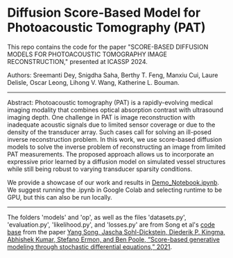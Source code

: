 # Diffusion Score-Based Model for Photoacoustic Tomography (PAT)

This repo contains the code for the paper "SCORE-BASED DIFFUSION MODELS FOR PHOTOACOUSTIC TOMOGRAPHY IMAGE RECONSTRUCTION," presented at ICASSP 2024.

Authors: Sreemanti Dey, Snigdha Saha, Berthy T. Feng, Manxiu Cui, Laure Delisle, Oscar Leong, Lihong V. Wang, Katherine L. Bouman.

--------------------

Abstract: Photoacoustic tomography (PAT) is a rapidly-evolving medical imaging modality that combines optical absorption contrast with ultrasound imaging depth. One challenge in PAT is image reconstruction with inadequate acoustic signals due to limited sensor coverage or due to the density of the transducer array. Such cases call for solving an ill-posed inverse reconstruction problem. In this work, we use score-based diffusion models to solve the inverse problem of reconstructing an image from limited PAT measurements. The proposed approach allows us to incorporate an expressive prior learned by a diffusion model on simulated vessel structures while still being robust to varying transducer sparsity conditions.

We provide a showcase of our work and results in [Demo_Notebook.ipynb](https://github.com/sreemanti-dey/diffusion_for_PAT/blob/main/Demo_Notebook.ipynb). We suggest running the .ipynb in Google Colab and selecting runtime to be GPU, but this can also be run locally.

--------------------

The folders 'models' and 'op', as well as the files 'datasets.py', 'evaluation.py', 'likelihood.py', and 'losses.py' are from Song et al's [code base](https://github.com/yang-song/score_sde_pytorch) from the paper [Yang Song, Jascha Sohl-Dickstein, Diederik P. Kingma, Abhishek Kumar, Stefano Ermon, and Ben Poole, “Score-based generative modeling through stochastic differential equations,” 2021](https://openreview.net/forum?id=PxTIG12RRHS). 

